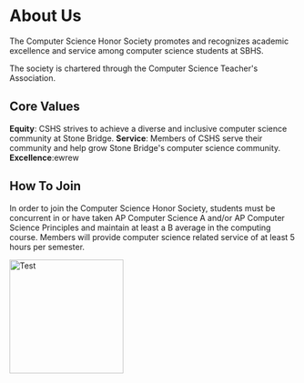<!-- markdownlint-disable MD033 -->

# About Us

The Computer Science Honor Society promotes and recognizes academic excellence and service among computer science students at SBHS.

The society is chartered through the Computer Science Teacher's Association.

## Core Values

**Equity**: CSHS strives to achieve a diverse and inclusive computer science community at Stone Bridge.
**Service**: Members of CSHS serve their community and help grow Stone Bridge's computer science community.
**Excellence**:ewrew

## How To Join

In order to join the Computer Science Honor Society, students must be concurrent in or have taken AP Computer Science A and/or AP Computer Science Principles and maintain at least a B average in the computing course. Members will provide computer science related service of at least 5 hours per semester.

<img src="https://www.lcps.org/cms/lib/VA01000195/Centricity/Domain/29968/CSHS_Logo_square_letters.png" alt="Test" width="200" height="200">
